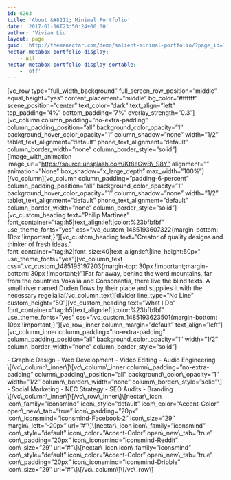 ```yaml
---
id: 6263
title: 'About &#8211; Minimal Portfolio'
date: '2017-01-16T23:50:24+00:00'
author: 'Vivian Liu'
layout: page
guid: 'http://themenectar.com/demo/salient-minimal-portfolio/?page_id=73'
nectar-metabox-portfolio-display:
    - all
nectar-metabox-portfolio-display-sortable:
    - 'off'
---
```


\[vc\_row type=”full\_width\_background” full\_screen\_row\_position=”middle” equal\_height=”yes” content\_placement=”middle” bg\_color=”#ffffff” scene\_position=”center” text\_color=”dark” text\_align=”left” top\_padding=”4%” bottom\_padding=”7%” overlay\_strength=”0.3″\]\[vc\_column column\_padding=”no-extra-padding” column\_padding\_position=”all” background\_color\_opacity=”1″ background\_hover\_color\_opacity=”1″ column\_shadow=”none” width=”1/2″ tablet\_text\_alignment=”default” phone\_text\_alignment=”default” column\_border\_width=”none” column\_border\_style=”solid”\]\[image\_with\_animation image\_url=”https://source.unsplash.com/Kt8eGw8\_S8Y” alignment=”” animation=”None” box\_shadow=”x\_large\_depth” max\_width=”100%”\]\[/vc\_column\]\[vc\_column column\_padding=”padding-6-percent” column\_padding\_position=”all” background\_color\_opacity=”1″ background\_hover\_color\_opacity=”1″ column\_shadow=”none” width=”1/2″ tablet\_text\_alignment=”default” phone\_text\_alignment=”default” column\_border\_width=”none” column\_border\_style=”solid”\]\[vc\_custom\_heading text=”Philip Martinez” font\_container=”tag:h5|text\_align:left|color:%23bfbfbf” use\_theme\_fonts=”yes” css=”.vc\_custom\_1485193607322{margin-bottom: 10px !important;}”\]\[vc\_custom\_heading text=”Creator of quality designs and thinker of fresh ideas.” font\_container=”tag:h2|font\_size:40|text\_align:left|line\_height:50px” use\_theme\_fonts=”yes”\]\[vc\_column\_text css=”.vc\_custom\_1485195197203{margin-top: 30px !important;margin-bottom: 30px !important;}”\]Far far away, behind the word mountains, far from the countries Vokalia and Consonantia, there live the blind texts. A small river named Duden flows by their place and supplies it with the necessary regelialia\[/vc\_column\_text\]\[divider line\_type=”No Line” custom\_height=”50″\]\[vc\_custom\_heading text=”What I Do” font\_container=”tag:h5|text\_align:left|color:%23bfbfbf” use\_theme\_fonts=”yes” css=”.vc\_custom\_1485193623501{margin-bottom: 10px !important;}”\]\[vc\_row\_inner column\_margin=”default” text\_align=”left”\]\[vc\_column\_inner column\_padding=”no-extra-padding” column\_padding\_position=”all” background\_color\_opacity=”1″ width=”1/2″ column\_border\_width=”none” column\_border\_style=”solid”\]

<div class="nectar-fancy-ul" data-alignment="left" data-animation="false" data-animation-delay="0" data-color="accent-color" data-list-icon="none" data-spacing="default">- Graphic Design
- Web Development
- Video Editing
- Audio Engineering

</div>\[/vc\_column\_inner\]\[vc\_column\_inner column\_padding=”no-extra-padding” column\_padding\_position=”all” background\_color\_opacity=”1″ width=”1/2″ column\_border\_width=”none” column\_border\_style=”solid”\]<div class="nectar-fancy-ul" data-alignment="left" data-animation="false" data-animation-delay="0" data-color="accent-color" data-list-icon="none" data-spacing="default">- Social Marketing
- NEC Strategy
- SEO Audits
- Branding

</div>\[/vc\_column\_inner\]\[/vc\_row\_inner\]\[nectar\_icon icon\_family=”iconsmind” icon\_style=”default” icon\_color=”Accent-Color” open\_new\_tab=”true” icon\_padding=”20px” icon\_iconsmind=”iconsmind-Facebook-2″ icon\_size=”29″ margin\_left=”-20px” url=”#”\]\[nectar\_icon icon\_family=”iconsmind” icon\_style=”default” icon\_color=”Accent-Color” open\_new\_tab=”true” icon\_padding=”20px” icon\_iconsmind=”iconsmind-Reddit” icon\_size=”29″ url=”#”\]\[nectar\_icon icon\_family=”iconsmind” icon\_style=”default” icon\_color=”Accent-Color” open\_new\_tab=”true” icon\_padding=”20px” icon\_iconsmind=”iconsmind-Dribble” icon\_size=”29″ url=”#”\]\[/vc\_column\]\[/vc\_row\] 